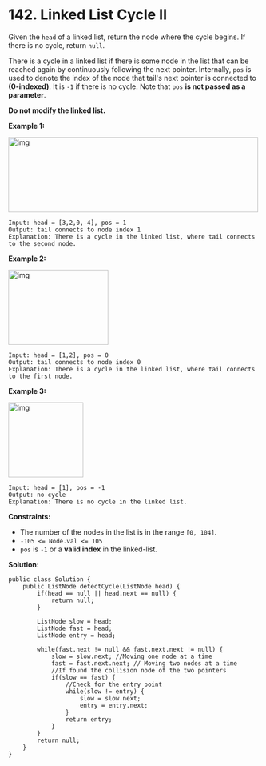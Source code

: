 # 142. Linked List Cycle II

Given the `head` of a linked list, return the node where the cycle begins. If there is no cycle, return `null`.

There is a cycle in a linked list if there is some node in the list that can be reached again by continuously following the next pointer. Internally, `pos` is used to denote the index of the node that tail's next pointer is connected to **(0-indexed)**. It is `-1` if there is no cycle. Note that `pos` **is not passed as a parameter**.

**Do not modify the linked list.**

**Example 1:**

<img src="https://assets.leetcode.com/uploads/2018/12/07/circularlinkedlist.png" alt="img" style="height: 150px; width: 500px;"/>

```
Input: head = [3,2,0,-4], pos = 1
Output: tail connects to node index 1
Explanation: There is a cycle in the linked list, where tail connects to the second node.
```
**Example 2:**

<img src="https://assets.leetcode.com/uploads/2018/12/07/circularlinkedlist_test2.png" alt="img" style="height: 150px; width: 200px;"/>

```
Input: head = [1,2], pos = 0
Output: tail connects to node index 0
Explanation: There is a cycle in the linked list, where tail connects to the first node.
```
**Example 3:**

<img src="https://assets.leetcode.com/uploads/2018/12/07/circularlinkedlist_test3.png" alt="img" style="height: 150px; width: 150px;"/>

```
Input: head = [1], pos = -1
Output: no cycle
Explanation: There is no cycle in the linked list.
``` 

**Constraints:**

* The number of the nodes in the list is in the range `[0, 104]`.
* `-105 <= Node.val <= 105`
* `pos` is `-1` or a **valid index** in the linked-list.

**Solution:**
```
public class Solution {
    public ListNode detectCycle(ListNode head) {
        if(head == null || head.next == null) {
            return null;
        }

        ListNode slow = head;
        ListNode fast = head;
        ListNode entry = head;

        while(fast.next != null && fast.next.next != null) {
            slow = slow.next; //Moving one node at a time
            fast = fast.next.next; // Moving two nodes at a time
            //If found the collision node of the two pointers
            if(slow == fast) {
                //Check for the entry point
                while(slow != entry) {
                    slow = slow.next;
                    entry = entry.next;
                }
                return entry;
            }
        }
        return null; 
    }
}
```
